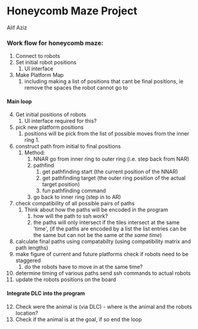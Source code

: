 # Honeycomb Maze Project
Alif Aziz
### Work flow for honeycomb maze:
1. Connect to robots
2. Set initial robot positions
   1. UI interface
3. Make Platform Map
   1. including making a list of positions that cant be final positions, ie remove the spaces the robot cannot go to

#### Main loop
4. Get initial positions of robots
   1. UI interface required for this?
5. pick new platform positions
   1. positions will be pick from the list of possible moves from the inner ring
      1. 
6. construct path from initial to final positions
   1. Method:
      1. NNAR go from inner ring to outer ring (i.e. step back from NAR)
      2. pathfind
         1. get pathfinding start (the current position of the NNAR)
         2. get pathfinding target (the outer ring position of the actual target position)
         3. fun pathfinding command
      3. go back to inner ring (step in to AR)
7. check compatibility of all possible pairs of paths
   1. Think about how the paths will be encoded in the program
      1. how will the path to ssh work?
      2. the paths will only intersect if the tiles intersect at the same 'time', (if the paths are encoded by a list the list entries can be the same but can not be the same _at the same time_)
8. calculate final paths using compatabilty (using compatibility matrix and path lengths)
9. make figure of current and future platforms
check if robots need to be staggered
   1. do the robots have to move in at the same time?
10. determine timing of various paths
send ssh commands to actual robots
11. update the robots positions on the board
#### Integrate DLC into the program
12. Check were the animal is (via DLC) - where is the animal and the robots location?
13. Check if the animal is at the goal, if so end the loop
